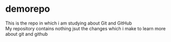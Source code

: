 # demorepo
This is the repo in which i am studying about Git and GitHub 
<br>
My repository contains nothing jsut the changes which i make to learn more about git and github
